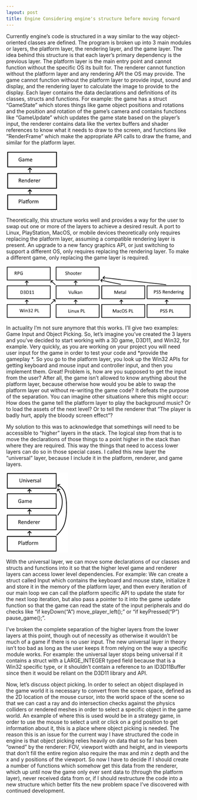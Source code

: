 ```yaml
---
layout: post
title: Engine Considering engine's structure before moving forward
---
```


Currently engine’s code is structured in a way similar to the way object-oriented classes are defined.
The program is broken up into 3 main modules or layers, the platform layer, the rendering layer, and the game layer.
The idea behind this structure is that each layer’s primary dependency is the previous layer.
The platform layer is the main entry point and cannot function without the specific OS its built for.
The renderer cannot function without the platform layer and any rendering API the OS may provide.
The game cannot function without the platform layer to provide input, sound and display,
and the rendering layer to calculate the image to provide to the display.
Each layer contains the data declarations and definitions of its classes, structs and functions.
For example: the game has a struct “GameState” which stores things like game object positions and rotations
and the position and rotation of the game’s camera and contains functions like “GameUpdate” which updates
the game state based on the player’s input, the renderer contains data like the vertex buffers and shader references
to know what it needs to draw to the screen, and functions like “RenderFrame” which make the appropriate API calls to draw the frame,
and similar for the platform layer.

![three_layers](/docs/assets/images/blog/considering-engines-structure/three_layers.png)

Theoretically, this structure works well and provides a way for the user to swap out one or more of the layers to achieve a desired result.
A port to Linux, PlayStation, MacOS, or mobile devices theoretically only requires replacing the platform layer,
assuming a compatible rendering layer is present. An upgrade to a new fancy graphics API, or just switching to support a different OS,
only requires replacing the rendering layer. To make a different game, only replacing the game layer is required.

![swappable_layers](/docs/assets/images/blog/considering-engines-structure/swappable_layers.png)

In actuality I’m not sure anymore that this works. I’ll give two examples: Game Input and Object Picking.
So, let’s imagine you’ve created the 3 layers and you’ve decided to start working with a 3D game, D3D11, and Win32, for example.
Very quickly, as you are working on your project you will need user input for the game in order to test your code and *provide the gameplay *.
So you go to the platform layer, you look up the Win32 APIs for getting keyboard and mouse input and controller input, and then you implement them.
Great! Problem is, how are you supposed to get the input from the user? After all, the game isn’t allowed to know anything about the platform layer,
because otherwise how would you be able to swap the platform layer out without re-writing the game code? It defeats the purpose of the separation.
You can imagine other situations where this might occur: How does the game tell the platform layer to play the background music?
Or to load the assets of the next level? Or to tell the renderer that “The player is badly hurt, apply the bloody screen effect”?

My solution to this was to acknowledge that somethings will need to be accessible to “higher” layers in the stack.
The logical step from that is to move the declarations of those things to a point higher in the stack than where they are required.
This way the things that need to access lower layers can do so in those special cases. I called this new layer the “universal” layer,
because I include it in the platform, renderer, and game layers.

![universal_layer](/docs/assets/images/blog/considering-engines-structure/universal_layer.png)

With the universal layer, we can move some declarations of our classes and structs and functions into it so that the higher level
game and renderer layers can access lower level dependencies. For example: We can create a struct called Input which contains the keyboard and mouse state,
initialize it and store it in the memory of the platform layer, and then every iteration of our main loop
we can call the platform specific API to update the state for the next loop iteration, but also pass a pointer to it into the game update function
so that the game can read the state of the input peripherals and do checks like “if keyDown(“A”) move_player_left();” or “if keyPressed(“P”) pause_game();”.

I’ve broken the complete separation of the higher layers from the lower layers at this point,
though out of necessity as otherwise it wouldn’t be much of a game if there is no user input.
The new universal layer in theory isn’t too bad as long as the user keeps it from relying on the way a specific module works.
For example: the universal layer stops being universal if it contains a struct with a LARGE_INTEGER typed field because that is a Win32 specific type,
or it shouldn’t contain a reference to an ID3D11Buffer since then it would be reliant on the D3D11 library and API.

Now, let’s discuss object picking. In order to select an object displayed in the game world it is necessary to convert from the screen space,
defined as the 2D location of the mouse cursor, into the world space of the scene so that we can cast a ray and do intersection checks
against the physics colliders or rendered meshes in order to select a specific object in the game world.
An example of where this is used would be in a strategy game, in order to use the mouse to select a unit or click on a grid position to get information about it,
this is a place where object picking is needed. The reason this is an issue for the current way I have structured the code in engine is that
object picking relies heavily on data that so far has been “owned” by the renderer: FOV, viewport width and height,
and in viewports that don’t fill the entire region also require the max and min z depth and the x and y positions of the viewport.
So now I have to decide if I should create a number of functions which somehow get this data from the renderer,
which up until now the game only ever sent data to (through the platform layer), never received data from or,
if I should restructure the code into a new structure which better fits the new problem space I’ve discovered with continued development.